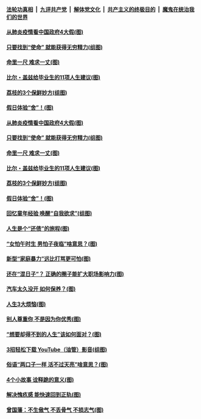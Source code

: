 ####  [法轮功真相](../../../../basic/blob/master/README.md?t=06221602) &nbsp;|&nbsp; [九评共产党](../../../../9ping.md/blob/master/README.md?t=06221602) &nbsp;|&nbsp; [解体党文化](../../../../jtdwh.md/blob/master/README.md?t=06221602)  &nbsp;|&nbsp; [共产主义的终极目的](../../../../gczydzjmd.md/blob/master/README.md?t=06221602) &nbsp;|&nbsp; [魔鬼在统治我们的世界](../../../../mgztzwmdsj.md/blob/master/README.md?t=06221602) 

#### [从肺炎疫情看中国政府4大假(图)](../pages/p8/937196.md?t=06221602) 

#### [只要找到“使命” 就能获得无穷精力(组图)](../pages/p8/937159.md?t=06221602) 

#### [命里一尺 难求一丈(图)](../pages/p8/936782.md?t=06221602) 

#### [比尔・盖兹给毕业生的11项人生建议(图)](../pages/p8/936231.md?t=06221602) 

#### [荔枝的3个保鲜妙方(组图)](../pages/p8/936950.md?t=06221602) 

#### [假日体验“舍”！(图)](../pages/p8/937183.md?t=06221602) 

#### [从肺炎疫情看中国政府4大假(图)](../pages/p8/937196.md?t=06221602) 

#### [只要找到“使命” 就能获得无穷精力(组图)](../pages/p8/937159.md?t=06221602) 

#### [命里一尺 难求一丈(图)](../pages/p8/936782.md?t=06221602) 

#### [比尔・盖兹给毕业生的11项人生建议(图)](../pages/p8/936231.md?t=06221602) 

#### [荔枝的3个保鲜妙方(组图)](../pages/p8/936950.md?t=06221602) 

#### [假日体验“舍”！(图)](../pages/p8/937183.md?t=06221602) 

#### [回忆童年经验 唤醒“自我欲求”(组图)](../pages/p8/937082.md?t=06221602) 

#### [人生是个“还债”的旅程(图)](../pages/p8/936768.md?t=06221602) 

#### [“女怕午时生 男怕子夜临”啥意思？(图)](../pages/p8/937081.md?t=06221602) 

#### [新型“家庭暴力”远比打骂更可怕(图)](../pages/p8/936230.md?t=06221602) 

#### [还在“混日子”？ 正确的圈子能扩大职场影响力(图)](../pages/p8/937049.md?t=06221602) 

#### [汽车太久没开 如何保养？(图)](../pages/p8/937035.md?t=06221602) 

#### [人生3大烦恼(图)](../pages/p8/936959.md?t=06221602) 

#### [别人尊重你 不是因为你优秀(图)](../pages/p8/936253.md?t=06221602) 

#### [“想要却得不到的人生”该如何面对？(图)](../pages/p8/936933.md?t=06221602) 

#### [3招轻松下载 YouTube（油管）影音(组图)](../pages/p8/936922.md?t=06221602) 

#### [俗语“两口子一样 活不过天亮”啥意思？(图)](../pages/p8/936917.md?t=06221602) 

#### [4个小故事 诠释跪的意义(图)](../pages/p8/936353.md?t=06221602) 

#### [解决愧疚感 能快速回到正轨(图)](../pages/p8/936834.md?t=06221602) 

#### [曾国藩：不生傲气 不丢骨气 不损志气(图)](../pages/p8/936248.md?t=06221602) 

